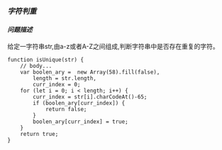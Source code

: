 ### *字符判重*
#### *问题描述*
给定一字符串str,由a-z或者A-Z之间组成,判断字符串中是否存在重复的字符。

	function isUnique(str) {
		// body...
		var boolen_ary =  new Array(58).fill(false),
			length = str.length,
			curr_index = 0;
		for (let i = 0; i < length; i++) {
			curr_index = str[i].charCodeAt()-65;
			if (boolen_ary[curr_index]) {
				return false;
			}
			boolen_ary[curr_index] = true;
		}
		return true;
	}